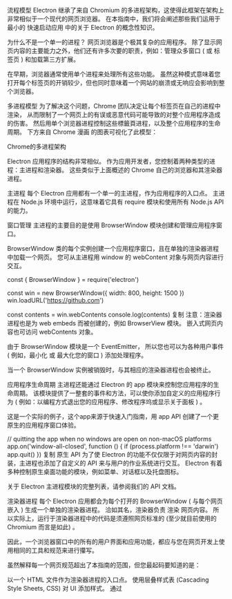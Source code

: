 
 
流程模型
Electron 继承了来自 Chromium 的多进程架构，这使得此框架在架构上非常相似于一个现代的网页浏览器。 在本指南中，我们将会阐述那些我们运用于 最小的 快速启动应用 中的关于 Electron 的概念性知识。

为什么不是一个单一的进程？
网页浏览器是个极其复杂的应用程序。 除了显示网页内容的主要能力之外，他们还有许多次要的职责，例如：管理众多窗口 ( 或 标签页 ) 和加载第三方扩展。

在早期，浏览器通常使用单个进程来处理所有这些功能。 虽然这种模式意味着您打开每个标签页的开销较少，但也同时意味着一个网站的崩溃或无响应会影响到整个浏览器。

多进程模型
为了解决这个问题，Chrome 团队决定让每个标签页在自己的进程中渲染， 从而限制了一个网页上的有误或恶意代码可能导致的对整个应用程序造成的伤害。 然后用单个浏览器进程控制这些標籤頁进程，以及整个应用程序的生命周期。 下方来自 Chrome 漫画 的图表可视化了此模型：

Chrome的多进程架构

Electron 应用程序的结构非常相似。 作为应用开发者，您控制着两种类型的进程：主进程和渲染器。 这些类似于上面概述的 Chrome 自己的浏览器和其渲染器进程。

主进程
每个 Electron 应用都有一个单一的主进程，作为应用程序的入口点。 主进程在 Node.js 环境中运行，这意味着它具有 require 模块和使用所有 Node.js API 的能力。

窗口管理
主进程的主要目的是使用 BrowserWindow 模块创建和管理应用程序窗口。

BrowserWindow 类的每个实例创建一个应用程序窗口，且在单独的渲染器进程中加载一个网页。 您可从主进程用 window 的 webContent 对象与网页内容进行交互。

const { BrowserWindow } = require('electron')

const win = new BrowserWindow({ width: 800, height: 1500 })
win.loadURL('https://github.com')

const contents = win.webContents
console.log(contents)
复制
注意：渲染器进程也是为 web embeds 而被创建的，例如 BrowserView 模块。 嵌入式网页内容也可访问 webContents 对象。

由于 BrowserWindow 模块是一个 EventEmitter， 所以您也可以为各种用户事件 ( 例如，最小化 或 最大化您的窗口 ) 添加处理程序。

当一个 BrowserWindow 实例被销毁时，与其相应的渲染器进程也会被终止。

应用程序生命周期
主进程还能通过 Electron 的 app 模块来控制您应用程序的生命周期。 该模块提供了一整套的事件和方法，可以使你添加自定义的应用程序行为 ( 例如：以编程方式退出您的应用程序、修改程序坞或显示关于面板 ) 。

这是一个实际的例子，这个app来源于快速入门指南，用 app API 创建了一个更原生的应用程序窗口体验。

// quitting the app when no windows are open on non-macOS platforms
app.on('window-all-closed', function () {
  if (process.platform !== 'darwin') app.quit()
})
复制
原生 API
为了使 Electron 的功能不仅仅限于对网页内容的封装，主进程也添加了自定义的 API 来与用户的作业系统进行交互。 Electron 有着多种控制原生桌面功能的模块，例如菜单、对话框以及托盘图标。

关于 Electron 主进程模块的完整列表，请参阅我们的 API 文档。

渲染器进程
每个 Electron 应用都会为每个打开的 BrowserWindow ( 与每个网页嵌入 ) 生成一个单独的渲染器进程。 洽如其名，渲染器负责 渲染 网页内容。 所以实际上，运行于渲染器进程中的代码是须遵照网页标准的 (至少就目前使用的 Chromium 而言是如此) 。

因此，一个浏览器窗口中的所有的用户界面和应用功能，都应与您在网页开发上使用相同的工具和规范来进行攥写。

虽然解释每一个网页规范超出了本指南的范围，但您最起码要知道的是：

以一个 HTML 文件作为渲染器进程的入口点。
使用层叠样式表 (Cascading Style Sheets, CSS) 对 UI 添加样式。
通过 <script> 元素可添加可执行的 JavaScript 代码。
此外，这也意味着渲染器无权直接访问 require 或其他 Node.js API。 为了在渲染器中直接包含 NPM 模块，您必须使用与在 web 开发時相同的打包工具 (例如 webpack 或 parcel)

注意：渲染器进程可以生成一个完整的 Node.js 环境以便于开发。 在过去这是默认的，但如今此功能考虑到安全问题已经被禁用。

此刻，您也许会好奇，您在渲染器进程中的用户介面该如何与 Node.js 和 Electron 的原生桌面功能进行交互，如果这些功能都仅适用于主进程的话。 而事实上，确实没有直接导入 Electron 內容脚本的方法。

预加载脚本
预加载（preload）脚本包含了那些执行于渲染器进程中，且先于网页内容开始加载的代码 。 These scripts run within the renderer context, but are granted more privileges by having access to Node.js APIs.
预加载脚本可以在 BrowserWindow 构造方法中的 webPreferences 选项里被附加到主进程。

const { BrowserWindow } = require('electron')
//...
const win = new BrowserWindow({
  webPreferences: {
    preload: 'path/to/preload.js'
  }
})
//...
复制
由于预加载脚本与渲染器共享同一个全局 Window 接口，并且可以访问 Node.js API，因此它通过在 window 全局中暴露任意您的网络内容可以随后使用的 API 来增强渲染器。

虽然预加载脚本与其所附加的渲染器在全局共享着一个 window 变数，但您并不能从中直接附加任何变数到 window 之中，因为 contextIsolation 是默认的。

window.myAPI = {
  desktop: true
}
复制
console.log(window.myAPI)
// => undefined
复制
语境隔离（Context Isolation）意味着预加载脚本与渲染器的主要运行环境是隔离开来的，以避免泄漏任何具特权的 API 到您的网页内容代码中。

取而代之，我们將使用 contextBridge 模块来安全地实现交互：

const { contextBridge } = require('electron')

contextBridge.exposeInMainWorld('myAPI', {
  desktop: true
})
复制
console.log(window.myAPI)
// => { desktop: true }
复制
此功能对两个主要目的來說非常有用：

通过暴露 ipcRenderer 帮手模块于渲染器中，您可以使用 进程间通讯 ( inter-process communication, IPC ) 来从渲染器触发主进程任务 ( 反之亦然 ) 。
如果您正在为远程 URL 上托管的现有 web 应用开发 Electron 封裝，则您可在渲染器的 window 全局变量上添加自定义的属性，好在 web 客户端用上仅适用于桌面应用的设计逻辑 。